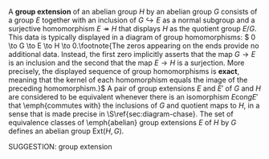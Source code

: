 A **group extension** of an abelian group $H$ by an abelian group $G$ consists of a group $E$ together with an inclusion of $G \hookrightarrow E$ as a normal subgroup and a surjective homomorphism $E \twoheadrightarrow H$ that displays $H$ as the quotient group $E/G$. This data is typically displayed in a diagram of group homomorphisms:
$ 0 \to G \to E \to H \to 0.\footnote{The zeros appearing on the ends provide no additional data. Instead, the first zero implicitly asserts that the map $G \to E$ is an inclusion and the second that the map $E \to H$ is a surjection. More precisely, the displayed sequence of group homomorphisms is **exact**, meaning that the kernel of each homomorphism equals the image of the preceding homomorphism.}$
A pair of group extensions $E$ and $E'$ of $G$ and $H$ are considered to be equivalent whenever there is an isomorphism $E \mathrm{co}ng E'$ that \emph{commutes with} the inclusions of $G$ and quotient maps to $H$, in a sense that is made precise in \S\ref{sec:diagram-chase}. The set of equivalence classes of \emph{abelian} group extensions $E$ of $H$ by $G$ defines an abelian group $\mathrm{Ext}(H,G)$.

SUGGESTION: group extension
